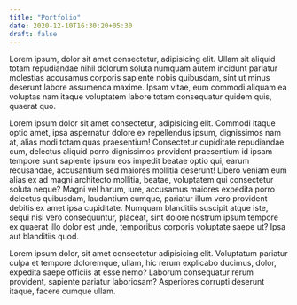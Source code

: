 ```yaml
---
title: "Portfolio"
date: 2020-12-10T16:30:20+05:30
draft: false
---
```



Lorem ipsum, dolor sit amet consectetur, adipisicing elit. Ullam sit aliquid totam repudiandae nihil dolorum soluta numquam autem incidunt pariatur molestias accusamus corporis sapiente nobis quibusdam, sint ut minus deserunt labore assumenda maxime. Ipsam vitae, eum commodi aliquam ea voluptas nam itaque voluptatem labore totam consequatur quidem quis, quaerat quo.

Lorem ipsum dolor sit amet consectetur, adipisicing elit. Commodi itaque optio amet, ipsa aspernatur dolore ex repellendus ipsum, dignissimos nam at, alias modi totam quas praesentium! Consectetur cupiditate repudiandae cum, delectus aliquid porro dignissimos provident praesentium id ipsam tempore sunt sapiente ipsum eos impedit beatae optio qui, earum recusandae, accusantium sed maiores mollitia deserunt! Libero veniam eum alias ex ad magni architecto mollitia, beatae, voluptatem qui consectetur soluta neque? Magni vel harum, iure, accusamus maiores expedita porro delectus quibusdam, laudantium cumque, pariatur illum vero provident debitis ex amet ipsa cupiditate. Numquam blanditiis suscipit atque iste, sequi nisi vero consequuntur, placeat, sint dolore nostrum ipsum tempore ex quaerat illo dolor est unde, temporibus corporis voluptate saepe ut? Ipsa aut blanditiis quod.

Lorem ipsum dolor, sit amet consectetur adipisicing elit. Voluptatum pariatur culpa et tempore doloremque, ullam, hic rerum explicabo ducimus, dolor, expedita saepe officiis at esse nemo? Laborum consequatur rerum provident, sapiente pariatur laboriosam? Asperiores corrupti deserunt itaque, facere cumque ullam.